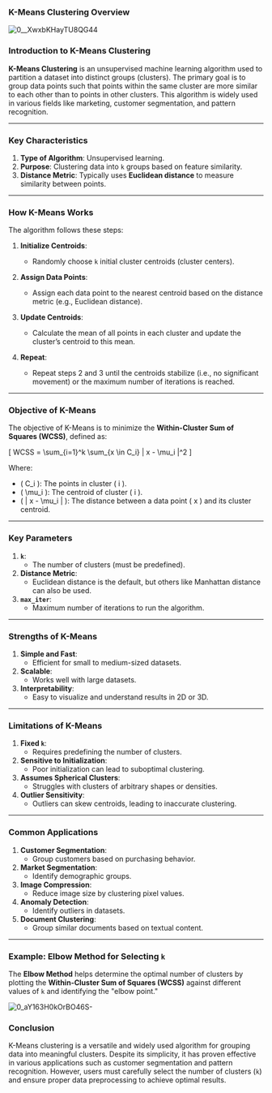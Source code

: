                                           
### **K-Means Clustering Overview**
![0__XwxbKHayTU8QG44](https://github.com/user-attachments/assets/b1f15fc8-2f8b-4aa0-8179-22bfa821950b)


### **Introduction to K-Means Clustering**

**K-Means Clustering** is an unsupervised machine learning algorithm used to partition a dataset into distinct groups (clusters). The primary goal is to group data points such that points within the same cluster are more similar to each other than to points in other clusters. This algorithm is widely used in various fields like marketing, customer segmentation, and pattern recognition.

---

### **Key Characteristics**
1. **Type of Algorithm**: Unsupervised learning.
2. **Purpose**: Clustering data into `k` groups based on feature similarity.
3. **Distance Metric**: Typically uses **Euclidean distance** to measure similarity between points.

---

### **How K-Means Works**

The algorithm follows these steps:

1. **Initialize Centroids**:
   - Randomly choose `k` initial cluster centroids (cluster centers).

2. **Assign Data Points**:
   - Assign each data point to the nearest centroid based on the distance metric (e.g., Euclidean distance).

3. **Update Centroids**:
   - Calculate the mean of all points in each cluster and update the cluster’s centroid to this mean.

4. **Repeat**:
   - Repeat steps 2 and 3 until the centroids stabilize (i.e., no significant movement) or the maximum number of iterations is reached.

---

### **Objective of K-Means**

The objective of K-Means is to minimize the **Within-Cluster Sum of Squares (WCSS)**, defined as:

\[
WCSS = \sum_{i=1}^k \sum_{x \in C_i} \| x - \mu_i \|^2
\]

Where:
- \( C_i \): The points in cluster \( i \).
- \( \mu_i \): The centroid of cluster \( i \).
- \( \| x - \mu_i \| \): The distance between a data point \( x \) and its cluster centroid.

---

### **Key Parameters**
1. **`k`**:
   - The number of clusters (must be predefined).
2. **Distance Metric**:
   - Euclidean distance is the default, but others like Manhattan distance can also be used.
3. **`max_iter`**:
   - Maximum number of iterations to run the algorithm.

---

### **Strengths of K-Means**
1. **Simple and Fast**:
   - Efficient for small to medium-sized datasets.
2. **Scalable**:
   - Works well with large datasets.
3. **Interpretability**:
   - Easy to visualize and understand results in 2D or 3D.

---

### **Limitations of K-Means**
1. **Fixed `k`**:
   - Requires predefining the number of clusters.
2. **Sensitive to Initialization**:
   - Poor initialization can lead to suboptimal clustering.
3. **Assumes Spherical Clusters**:
   - Struggles with clusters of arbitrary shapes or densities.
4. **Outlier Sensitivity**:
   - Outliers can skew centroids, leading to inaccurate clustering.

---

### **Common Applications**
1. **Customer Segmentation**:
   - Group customers based on purchasing behavior.
2. **Market Segmentation**:
   - Identify demographic groups.
3. **Image Compression**:
   - Reduce image size by clustering pixel values.
4. **Anomaly Detection**:
   - Identify outliers in datasets.
5. **Document Clustering**:
   - Group similar documents based on textual content.

---

### **Example: Elbow Method for Selecting `k`**

The **Elbow Method** helps determine the optimal number of clusters by plotting the **Within-Cluster Sum of Squares (WCSS)** against different values of `k` and identifying the "elbow point."

![0_aY163H0kOrBO46S-](https://github.com/user-attachments/assets/15da7975-3074-40f7-b2e9-e9acfeda0cb4)


### **Conclusion**
K-Means clustering is a versatile and widely used algorithm for grouping data into meaningful clusters. Despite its simplicity, it has proven effective in various applications such as customer segmentation and pattern recognition. However, users must carefully select the number of clusters (`k`) and ensure proper data preprocessing to achieve optimal results.




